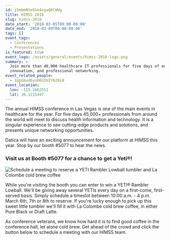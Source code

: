 ```yaml
---
id: j5mbmNtm5Ge4sgaQKCWUg
title: HIMSS 2018
slug: himss-2018
date_start: '2018-03-05T00:00-08:00'
date_end: '2018-03-09T00:00-08:00'
tags: []
event_tags:
  - Conferences
  - Presentations
is_featured: true
event_logo: /assets/general/events/himss-2018-logo.png
summary: >-
  Join more than 40,000 healthcare IT professionals for five days of education,
  innovation, and professional networking.
event_related_people:
  - 1gpUmvd6yuOKUIUIY620i0
event_location:
  lon: -115.1662551
  lat: 36.1215447
---
```

The annual HIMSS conference in Las Vegas is one of the main events in healthcare for the year. For five days 45,000+ professionals from around the world will meet to discuss health information and technology. It is a singular experience to see cutting-edge products and solutions, and presents unique networking opportunities.

Datica will have an exciting announcement for our platform at HIMSS this year. Stop by our booth #5077 to hear the news. 

### Visit us at Booth #5077 for a chance to get a Yeti&reg;!

![Schedule a meeting to reserve a YETI Rambler Lowball tumbler and La Colombe cold brew coffee](//images.contentful.com/189dvqdsjh46/2oNqWtRf0Iseyy2M2AuMmI/7ae45438f02dd2a0677b50174e0fe32c/events-himss-promo-gfx.png?w=640)

While you're visiting the booth you can enter to win a YETI&reg; Rambler Lowball. We'll be giving away several YETIs every day on a first-come, first-served basis. Simply schedule a timeslot between 10:00 a.m. - 4 p.m. March 6th, 7th or 8th to reserve. If you're lucky enough to pick up this sweet little tumbler we'll fill it with La Colombe cold brew coffee, in either Pure Black or Draft Latte.

As conference veterans, we know how hard it is to find good coffee in the conference hall, let alone cold brew. Get ahead of the crowd and click the button below to schedule a meeting with our HIMSS team.
  